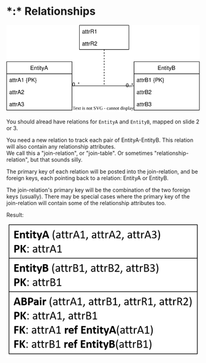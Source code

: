 ﻿# \*:* Relationships

![](ManyToMany-ER.svg)

You should alread have relations for `EntityA` and `EntityB`, mapped on slide 2 or 3.

You need a new relation to track each pair of EntityA-EntityB. This relation will also contain any relationship attributes.\
We call this a "join-relation", or "join-table". Or sometimes "relationship-relation", but that sounds silly.

The primary key of each relation will be posted into the join-relation, and be foreign keys, each pointing back to a relation: EntityA or EntityB.

The join-relation's primary key will be the combination of the two foreign keys (usually). There may be special cases where the primary key of the join-relation will contain some of the relationship attributes too.

Result:

![](manytomany-relation.png)

